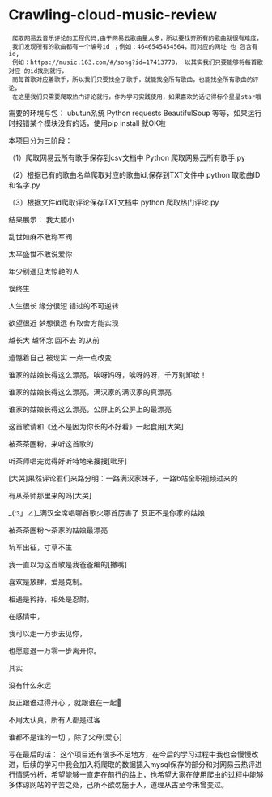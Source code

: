 # Crawling-cloud-music-review

     爬取网易云音乐评论的工程代码,由于网易云歌曲量太多，所以要找齐所有的歌曲就很有难度，
     我们发现所有的歌曲都有一个编号id ；例如：4646545454564，而对应的网址 也 包含有id,
     例如：https://music.163.com/#/song?id=17413778， 以其实我们只要能够将每首歌对应 的id找到就行，
     而每首歌对应着歌手，所以我们只要找全了歌手，就能找全所有歌曲，也能找全所有歌曲的评论，
     在这里我们只需要爬取热门评论就行，作为学习实践使用，如果喜欢的话记得标个星星star哦

需要的环境与包：
ubutun系统
Python
requests
BeautifulSoup
等等，如果运行时报错某个模块没有的话，使用pip install 就OK啦

本项目分为三阶段：

（1）爬取网易云所有歌手保存到csv文档中        Python  爬取网易云所有歌手.py

（2）根据已有的歌曲名单爬取对应的歌曲id,保存到TXT文件中     python 取歌曲ID和名字.py

（3）根据文件id爬取评论保存TXT文档中                   python 爬取热门评论.py

结果展示：
我太胆小

乱世如麻不敢称军阀

太平盛世不敢说爱你

年少别遇见太惊艳的人

误终生

人生很长 缘分很短 错过的不可逆转

欲望很近 梦想很远 有取舍方能实现

越长大 越怀念 回不去 的从前

遗憾着自己 被现实 一点一点改变

谁家的姑娘长得这么漂亮，唉呀妈呀，唉呀妈呀，千万别卸妆！

谁家的姑娘长得这么漂亮，满汉家的满汉家的真漂亮

谁家的姑娘长得这么漂亮，公屏上的公屏上的最漂亮

这首歌请和《还不是因为你长的不好看》一起食用[大笑]

被茶茶圈粉，来听这首歌的

听茶师唱完觉得好听特地来搜搜[呲牙]

[大哭]果然评论君们来路分明：一路满汉家妹子，一路b站全职视频过来的

有从茶师那里来的吗[大哭]

_(:з」∠)_满汉全席唱哪首歌火哪首厉害了 反正不是你家的姑娘

被茶茶圈粉～茶家的姑娘最漂亮

坑军出征，寸草不生

我一直以为这首歌是我爸爸编的[撇嘴]

 喜欢是放肆，爱是克制。
 
相遇是矜持，相处是忍耐。

在感情中，

我可以走一万步去见你，

也愿意退一万零一步离开你。

其实

没有什么永远

反正跟谁过得开心 ，就跟谁在一起

不用太认真，所有人都是过客

谁都不是谁的一切 ，除了父母[爱心]




写在最后的话：
这个项目还有很多不足地方，在今后的学习过程中我也会慢慢改进，后续的学习中我会加入将爬取的数据插入mysql保存的部分和对网易云热评进行情感分析，希望能够一直走在前行的路上，也希望大家在使用爬虫的过程中能够多体谅网站的辛苦之处，己所不欲勿施于人，道理从古至今未曾变过。

